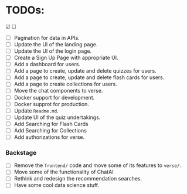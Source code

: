 # TODOs:

☑ ☐

- ☐ Pagination for data in APIs.
- ☐ Update the UI of the landing page.
- ☐ Update the UI of the login page.
- ☐ Create a Sign Up Page with appropriate UI.
- ☐ Add a dashboard for users.
- ☐ Add a page to create, update and delete quizzes for users.
- ☐ Add a page to create, update and delete flash cards for users.
- ☐ Add a page to create collections for users.
- ☐ Move the chat components to verse.
- ☐ Docker support for development.
- ☐ Docker supprot for production.
- ☐ Update `Readme.md`.
- ☐ Update UI of the quiz undertakings.
- ☐ Add Searching for Flash Cards
- ☐ Add Searching for Collections
- ☐ Add authorizations for verse.

### Backstage

- ☐ Remove the `frontend/` code and move some of its features to `verse/`.
- ☐ Move some of the functionality of ChatAI
- ☐ Rethink and redesign the recommendation searches.
- ☐ Have some cool data science stuff.

